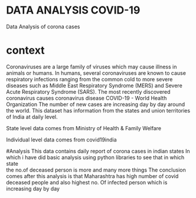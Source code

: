 # DATA ANALYSIS COVID-19
 Data Analysis of corona cases
# context
Coronaviruses are a large family of viruses which may cause illness in animals or humans. In humans, several coronaviruses are known to cause respiratory infections ranging from the common cold to more severe diseases such as Middle East Respiratory Syndrome (MERS) and Severe Acute Respiratory Syndrome (SARS). The most recently discovered coronavirus causes coronavirus disease COVID-19 - World Health Organization
The number of new cases are increasing day by day around the world. This dataset has information from the states and union territories of India at daily level.

State level data comes from Ministry of Health & Family Welfare

Individual level data comes from covid19india

#Analysis
This data contains daily report of corona cases in indian states
In which i have did basic analysis using python libraries to see that in which state  
the no.of deceased person is more and many more things
The conclusion comes after this analysis is that Maharashtra has high number of covid deceased people and also highest no. Of infected person which is increasing day by day
